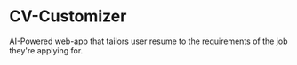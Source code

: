 # CV-Customizer
AI-Powered web-app that tailors user resume to the requirements of the job they're applying for.
